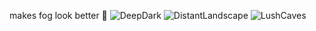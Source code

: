 makes fog look better 🙏
![DeepDark](https://i.imgur.com/x7w7LF2.png)
![DistantLandscape](https://i.imgur.com/JxtP1UD.png)
![LushCaves](https://i.imgur.com/xq0dxJ6.png)
